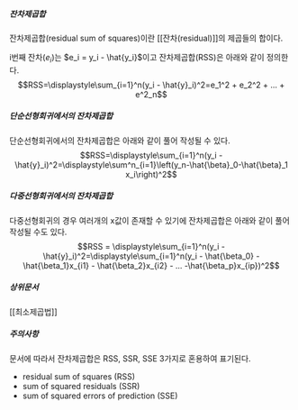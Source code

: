 ##### 잔차제곱합
잔차제곱합(residual sum of squares)이란 [[잔차(residual)]]의 제곱들의 합이다.

i번째 잔차($e_i$)는 $e_i = y_i - \hat{y_i}$이고 잔차제곱합(RSS)은 아래와 같이 정의한다.
$$RSS=\displaystyle\sum_{i=1}^n(y_i - \hat{y}_i)^2=e_1^2 + e_2^2 + ... + e^2_n$$

##### 단순선형회귀에서의 잔차제곱합
단순선형회귀에서의 잔차제곱합은 아래와 같이 풀어 작성될 수 있다. 
$$RSS=\displaystyle\sum_{i=1}^n(y_i - \hat{y}_i)^2=\displaystyle\sum^n_{i=1}\left(y_n-\hat{\beta}_0-\hat{\beta}_1 x_i\right)^2$$
##### 다중선형회귀에서의 잔차제곱합
다중선형회귀의 경우 여러개의 x값이 존재할 수 있기에 잔차제곱합은 아래와 같이 풀어 작성될 수도 있다.
$$RSS = \displaystyle\sum_{i=1}^n(y_i - \hat{y}_i)^2=\displaystyle\sum_{i=1}^n(y_i - \hat{\beta_0} - \hat{\beta_1}x_{i1} - \hat{\beta_2}x_{i2} - ... -\hat{\beta_p}x_{ip})^2$$

##### 상위문서
[[최소제곱법]]

##### 주의사항
문서에 따라서 잔차제곱합은 RSS, SSR, SSE 3가지로 혼용하여 표기된다. 
* residual sum of squares (RSS)
* sum of squared residuals (SSR)
* sum of squared errors of prediction (SSE)